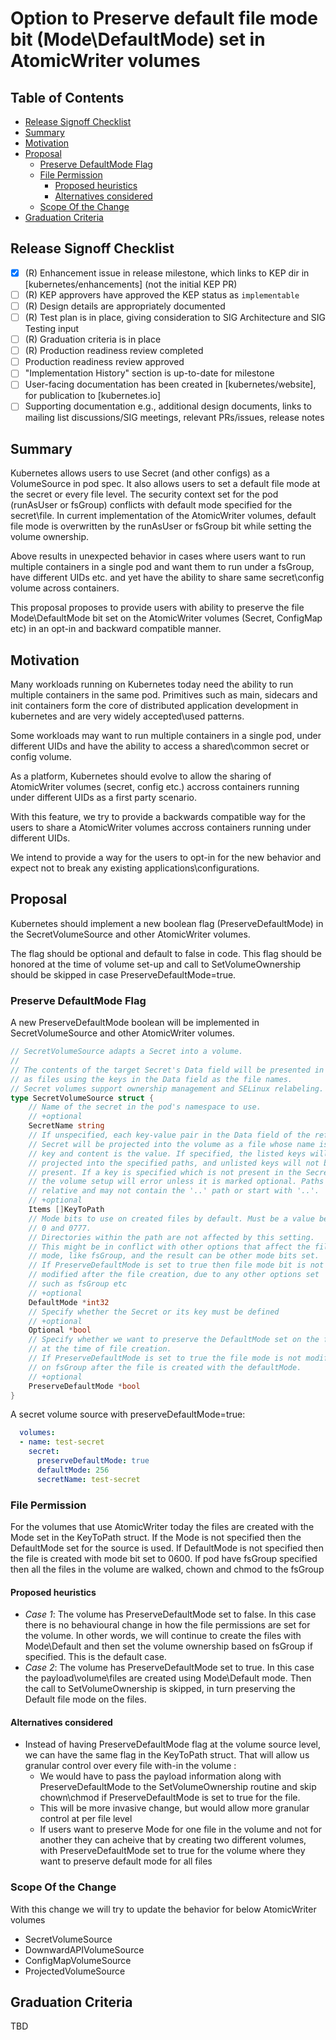 # Option to Preserve default file mode bit (Mode\DefaultMode) set in AtomicWriter volumes

## Table of Contents

<!-- toc -->
- [Release Signoff Checklist](#release-signoff-checklist)
- [Summary](#summary)
- [Motivation](#motivation)
- [Proposal](#proposal)
  - [Preserve DefaultMode Flag](#preserve-defaultMode-flag)
  - [File Permission](#file-permission)
    - [Proposed heuristics](#proposed-heuristics)
    - [Alternatives considered](#alternatives-considered)
  - [Scope Of the Change](#scope-of-the-change)
- [Graduation Criteria](#graduation-criteria)
<!-- /toc -->

## Release Signoff Checklist

- [x] (R) Enhancement issue in release milestone, which links to KEP dir in [kubernetes/enhancements] (not the initial KEP PR)
- [ ] (R) KEP approvers have approved the KEP status as `implementable`
- [ ] (R) Design details are appropriately documented
- [ ] (R) Test plan is in place, giving consideration to SIG Architecture and SIG Testing input
- [ ] (R) Graduation criteria is in place
- [ ] (R) Production readiness review completed
- [ ] Production readiness review approved
- [ ] "Implementation History" section is up-to-date for milestone
- [ ] User-facing documentation has been created in [kubernetes/website], for publication to [kubernetes.io]
- [ ] Supporting documentation e.g., additional design documents, links to mailing list discussions/SIG meetings, relevant PRs/issues, release notes

## Summary

Kubernetes allows users to use Secret (and other configs) as a VolumeSource
in pod spec. It also allows users to set a default file mode at the secret
or every file level.
The security context set for the pod (runAsUser or fsGroup) conflicts with
default mode specified for the secret\file. In current implementation of the
AtomicWriter volumes, default file mode is overwritten by the runAsUser or fsGroup
bit while setting the volume ownership.

Above results in unexpected behavior in cases where users want to run multiple
containers in a single pod and want them to run under a fsGroup, have different UIDs etc.
and yet have the ability to share same secret\config volume across containers.

This proposal proposes to provide users with ability to preserve the file Mode\DefaultMode bit set on the
AtomicWriter volumes (Secret, ConfigMap etc) in an opt-in and backward compatible manner.

## Motivation

Many workloads running on Kubernetes today need the ability to run multiple containers
in the same pod. Primitives such as main, sidecars and init containers form the core
of distributed application development in kubernetes and are very widely accepted\used patterns.

Some workloads may want to run multiple containers in a single pod, under different UIDs and
have the ability to access a shared\common secret or config volume.

As a platform, Kubernetes should evolve to allow the sharing of AtomicWriter volumes (secret, config etc.)
accross containers running under different UIDs as a first party scenario.

With this feature, we try to provide a backwards compatible way for the users to
share a AtomicWriter volumes accross containers running under different UIDs.

We intend to provide a way for the users to opt-in for the new behavior and expect not to break
any existing applications\configurations.

## Proposal

Kubernetes should implement a new boolean flag (PreserveDefaultMode) in the SecretVolumeSource and
other AtomicWriter volumes.

The flag should be optional and default to false in code. This flag should be honored at the time of volume
set-up and call to SetVolumeOwnership should be skipped in case PreserveDefaultMode=true.

### Preserve DefaultMode Flag

A new PreserveDefaultMode boolean will be implemented in SecretVolumeSource and other AtomicWriter volumes.

```go
// SecretVolumeSource adapts a Secret into a volume.
//
// The contents of the target Secret's Data field will be presented in a volume
// as files using the keys in the Data field as the file names.
// Secret volumes support ownership management and SELinux relabeling.
type SecretVolumeSource struct {
    // Name of the secret in the pod's namespace to use.
    // +optional
    SecretName string
    // If unspecified, each key-value pair in the Data field of the referenced
    // Secret will be projected into the volume as a file whose name is the
    // key and content is the value. If specified, the listed keys will be
    // projected into the specified paths, and unlisted keys will not be
    // present. If a key is specified which is not present in the Secret,
    // the volume setup will error unless it is marked optional. Paths must be
    // relative and may not contain the '..' path or start with '..'.
    // +optional
    Items []KeyToPath
    // Mode bits to use on created files by default. Must be a value between
    // 0 and 0777.
    // Directories within the path are not affected by this setting.
    // This might be in conflict with other options that affect the file
    // mode, like fsGroup, and the result can be other mode bits set.
    // If PreserveDefaultMode is set to true then file mode bit is not
    // modified after the file creation, due to any other options set
    // such as fsGroup etc
    // +optional
    DefaultMode *int32
    // Specify whether the Secret or its key must be defined
    // +optional
    Optional *bool
    // Specify whether we want to preserve the DefaultMode set on the files
    // at the time of file creation.
    // If PreserveDefaultMode is set to true the file mode is not modified based
    // on fsGroup after the file is created with the defaultMode.
    // +optional
    PreserveDefaultMode *bool
}
```

A secret volume source with preserveDefaultMode=true:

```yaml
  volumes:
  - name: test-secret
    secret:
      preserveDefaultMode: true
      defaultMode: 256
      secretName: test-secret
```

### File Permission

For the volumes that use AtomicWriter today the files are created with the Mode set in the KeyToPath struct.
If the Mode is not specified then the DefaultMode set for the source is used.
If DefaultMode is not specified then the file is created with mode bit set to 0600.
If pod have fsGroup specified then all the files in the volume are walked,
chown and chmod to the fsGroup

#### Proposed heuristics

- *Case 1*: The volume has PreserveDefaultMode set to false.
    In this case there is no behavioural change in how the file permissions are
    set for the volume. In other words, we will continue to create the files
    with Mode\Default and then set the volume ownership based on fsGroup if specified.
    This is the default case.
- *Case 2*: The volume has PreserveDefaultMode set to true.
    In this case the payload\volume\files are created using Mode\Default mode.
    Then the call to SetVolumeOwnership is skipped, in turn preserving the Default file mode on the files.

#### Alternatives considered

- Instead of having PreserveDefaultMode flag at the volume source level, we can have the same flag in
    the KeyToPath struct. That will allow us granular control over every file with-in the volume :
  - We would have to pass the payload information along with PreserveDefaultMode to the SetVolumeOwnership routine
        and skip chown\chmod if PreserveDefaultMode is set to true for the file.
  - This will be more invasive change, but would allow more granular control at per file level
  - If users want to preserve Mode for one file in the volume and not for another they can acheive that by creating
        two different volumes, with PreserveDefaultMode set to true for the volume where they want to preserve default mode for all files

### Scope Of the Change

With this change we will try to update the behavior for below AtomicWriter volumes

- SecretVolumeSource
- DownwardAPIVolumeSource
- ConfigMapVolumeSource
- ProjectedVolumeSource

## Graduation Criteria

TBD
